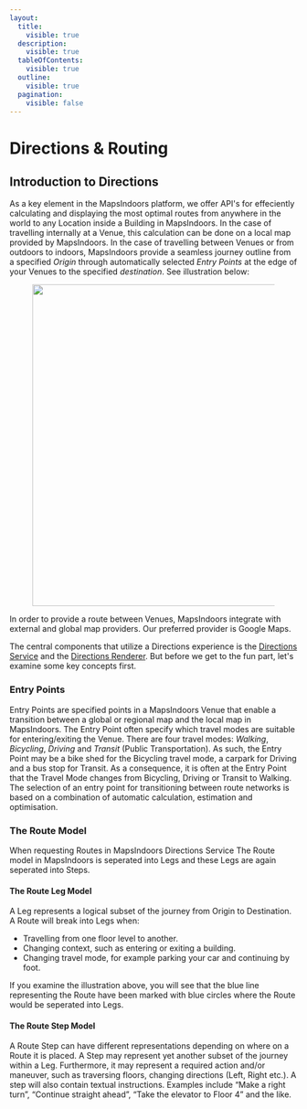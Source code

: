 ```yaml
---
layout:
  title:
    visible: true
  description:
    visible: true
  tableOfContents:
    visible: true
  outline:
    visible: true
  pagination:
    visible: false
---
```


# Directions & Routing

## Introduction to Directions

As a key element in the MapsIndoors platform, we offer API's for effeciently calculating and displaying the most optimal routes from anywhere in the world to any Location inside a Building in MapsIndoors. In the case of travelling internally at a Venue, this calculation can be done on a local map provided by MapsIndoors. In the case of travelling between Venues or from outdoors to indoors, MapsIndoors provide a seamless journey outline from a specified _Origin_ through automatically selected _Entry Points_ at the edge of your Venues to the specified _destination_. See illustration below:

<figure><img src="https://docs.mapsindoors.com/img/directions/directions-with-entry-points.svg" alt="" width="563"><figcaption></figcaption></figure>

In order to provide a route between Venues, MapsIndoors integrate with external and global map providers. Our preferred provider is Google Maps.

The central components that utilize a Directions experience is the [Directions Service](https://docs.mapsindoors.com/directions-service/) and the [Directions Renderer](https://docs.mapsindoors.com/directions-renderer/). But before we get to the fun part, let's examine some key concepts first.

### Entry Points[​](https://docs.mapsindoors.com/directions-intro#entry-points) <a href="#entry-points" id="entry-points"></a>

Entry Points are specified points in a MapsIndoors Venue that enable a transition between a global or regional map and the local map in MapsIndoors. The Entry Point often specify which travel modes are suitable for entering/exiting the Venue. There are four travel modes: _Walking_, _Bicycling_, _Driving_ and _Transit_ (Public Transportation). As such, the Entry Point may be a bike shed for the Bicycling travel mode, a carpark for Driving and a bus stop for Transit. As a consequence, it is often at the Entry Point that the Travel Mode changes from Bicycling, Driving or Transit to Walking. The selection of an entry point for transitioning between route networks is based on a combination of automatic calculation, estimation and optimisation.

### The Route Model[​](https://docs.mapsindoors.com/directions-intro#the-route-model) <a href="#the-route-model" id="the-route-model"></a>

When requesting Routes in MapsIndoors Directions Service The Route model in MapsIndoors is seperated into Legs and these Legs are again seperated into Steps.

#### The Route Leg Model[​](https://docs.mapsindoors.com/directions-intro#the-route-leg-model) <a href="#the-route-leg-model" id="the-route-leg-model"></a>

A Leg represents a logical subset of the journey from Origin to Destination. A Route will break into Legs when:

* Travelling from one floor level to another.
* Changing context, such as entering or exiting a building.
* Changing travel mode, for example parking your car and continuing by foot.

If you examine the illustration above, you will see that the blue line representing the Route have been marked with blue circles where the Route would be seperated into Legs.

#### The Route Step Model[​](https://docs.mapsindoors.com/directions-intro#the-route-step-model) <a href="#the-route-step-model" id="the-route-step-model"></a>

A Route Step can have different representations depending on where on a Route it is placed. A Step may represent yet another subset of the journey within a Leg. Furthermore, it may represent a required action and/or maneuver, such as traversing floors, changing directions (Left, Right etc.). A step will also contain textual instructions. Examples include “Make a right turn”, “Continue straight ahead”, “Take the elevator to Floor 4” and the like.
